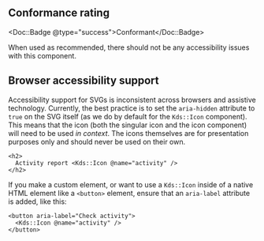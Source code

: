 ## Conformance rating

<Doc::Badge @type="success">Conformant</Doc::Badge>

When used as recommended, there should not be any accessibility issues with this component.

## Browser accessibility support

Accessibility support for SVGs is inconsistent across browsers and assistive technology. Currently, the best practice is to set the `aria-hidden` attribute to `true` on the SVG itself (as we do by default for the `Kds::Icon` component). This means that the icon (both the singular icon and the icon component) will need to be used _in context_. The icons themselves are for presentation purposes only and should never be used on their own.

```markup
<h2>
  Activity report <Kds::Icon @name="activity" />
</h2>
```

If you make a custom element, or want to use a `Kds::Icon` inside of a native HTML element like a `<button>` element, ensure that an `aria-label` attribute is added, like this:

```markup
<button aria-label="Check activity">
  <Kds::Icon @name="activity" />
</button>
```

